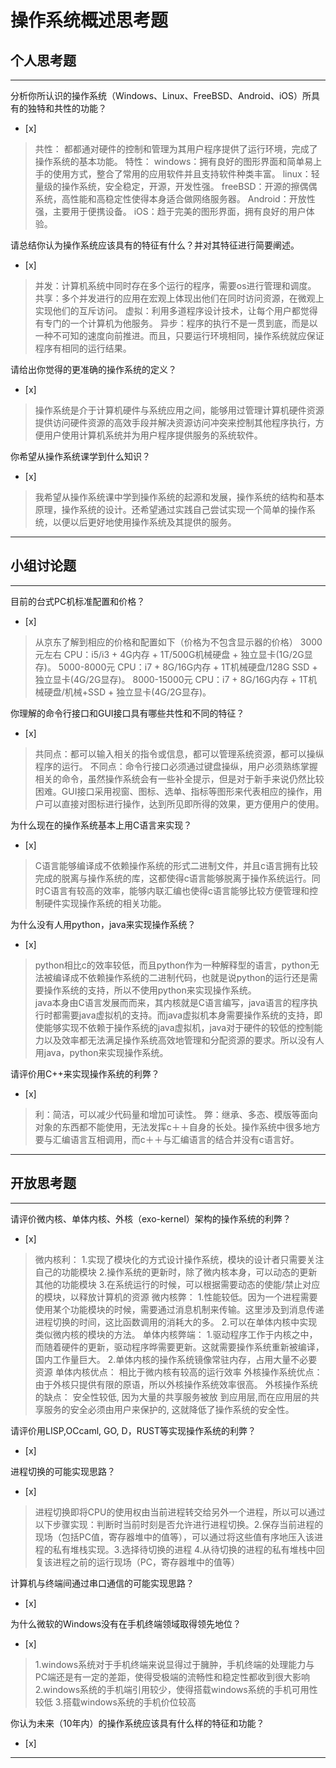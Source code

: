 # 操作系统概述思考题

## 个人思考题

---

分析你所认识的操作系统（Windows、Linux、FreeBSD、Android、iOS）所具有的独特和共性的功能？
- [x]  

> 共性：
	都都通对硬件的控制和管理为其用户程序提供了运行环境，完成了操作系统的基本功能。
  特性：
	windows：拥有良好的图形界面和简单易上手的使用方式，整合了常用的应用软件并且支持软件种类丰富。
	linux：轻量级的操作系统，安全稳定，开源，开发性强。
	freeBSD：开源的擦偶偶系统，高性能和高稳定性使得本身适合做网络服务器。
	Android：开放性强，主要用于便携设备。
	iOS：趋于完美的图形界面，拥有良好的用户体验。


请总结你认为操作系统应该具有的特征有什么？并对其特征进行简要阐述。
- [x]  

>   并发：计算机系统中同时存在多个运行的程序，需要os进行管理和调度。
	共享：多个并发进行的应用在宏观上体现出他们在同时访问资源，在微观上实现他们的互斥访问。
	虚拟：利用多道程序设计技术，让每个用户都觉得有专门的一个计算机为他服务。
	异步：程序的执行不是一贯到底，而是以一种不可知的速度向前推进。而且，只要运行环境相同，操作系统就应保证程序有相同的运行结果。

请给出你觉得的更准确的操作系统的定义？
- [x]  

> 操作系统是介于计算机硬件与系统应用之间，能够用过管理计算机硬件资源提供访问硬件资源的高效手段并解决资源访问冲突来控制其他程序执行，方便用户使用计算机系统并为用户程序提供服务的系统软件。

你希望从操作系统课学到什么知识？
- [x]  

>   我希望从操作系统课中学到操作系统的起源和发展，操作系统的结构和基本原理，操作系统的设计。还希望通过实践自己尝试实现一个简单的操作系统，以便以后更好地使用操作系统及其提供的服务。

---

## 小组讨论题

---

目前的台式PC机标准配置和价格？
- [x]  

> 从京东了解到相应的价格和配置如下（价格为不包含显示器的价格）
> 3000元左右	CPU：i5/i3 + 4G内存	+ 1T/500G机械硬盘 + 独立显卡(1G/2G显存)。
  5000-8000元	CPU：i7 + 8G/16G内存 + 1T机械硬盘/128G SSD + 独立显卡(4G/2G显存)。
  8000-15000元	CPU：i7 + 8G/16G内存 + 1T机械硬盘/机械+SSD + 独立显卡(4G/2G显存)。

你理解的命令行接口和GUI接口具有哪些共性和不同的特征？
- [x]  

> 共同点：都可以输入相关的指令或信息，都可以管理系统资源，都可以操纵程序的运行。
不同点：命令行接口必须通过键盘操纵，用户必须熟练掌握相关的命令，虽然操作系统会有一些补全提示，但是对于新手来说仍然比较困难。GUI接口采用视窗、图标、选单、指标等图形来代表相应的操作，用户可以直接对图标进行操作，达到所见即所得的效果，更方便用户的使用。

为什么现在的操作系统基本上用C语言来实现？
- [x]  

>C语言能够编译成不依赖操作系统的形式二进制文件，并且c语言拥有比较完成的脱离与操作系统的库，这都使得c语言能够脱离于操作系统运行。同时C语言有较高的效率，能够内联汇编也使得c语言能够比较方便管理和控制硬件实现操作系统的相关功能。

为什么没有人用python，java来实现操作系统？
- [x]  

>python相比c的效率较低，而且python作为一种解释型的语言，python无法被编译成不依赖操作系统的二进制代码，也就是说python的运行还是需要操作系统的支持，所以不使用python来实现操作系统。  
>java本身由C语言发展而而来，其内核就是C语言编写，java语言的程序执行时都需要java虚拟机的支持。而java虚拟机本身需要操作系统的支持，即使能够实现不依赖于操作系统的java虚拟机，java对于硬件的较低的控制能力以及效率都无法满足操作系统高效地管理和分配资源的要求。所以没有人用java，python来实现操作系统。

请评价用C++来实现操作系统的利弊？
- [x]  

>  利：简洁，可以减少代码量和增加可读性。 弊：继承、多态、模版等面向对象的东西都不能使用，无法发挥c＋＋自身的长处。操作系统中很多地方要与汇编语言互相调用，而c＋＋与汇编语言的结合并没有c语言好。

---

## 开放思考题

---

请评价微内核、单体内核、外核（exo-kernel）架构的操作系统的利弊？
- [x]  

>  微内核利：
	1.实现了模块化的方式设计操作系统，模块的设计者只需要关注自己的功能模块
	2.操作系统的更新时，除了微内核本身，可以动态的更新其他的功能模块
	3.在系统运行的时候，可以根据需要动态的使能/禁止对应的模块，以释放计算机的资源
   微内核弊：
	1.性能较低。因为一个进程需要使用某个功能模块的时候，需要通过消息机制来传输。这里涉及到消息传递进程切换的时间，这比函数调用的消耗大的多。
	2.可以在单体内核中实现类似微内核的模块的方法。
	单体内核弊端：
	1.驱动程序工作于内核之中，而随着硬件的更新，驱动程序晔需要更新。这就需要操作系统重新被编译，国内工作量巨大。
	2.单体内核的操作系统镜像常驻内存，占用大量不必要资源
	单体内核优点：
	相比于微内核有较高的运行效率
	外核操作系统优点：
	由于外核只提供有限的原语，所以外核操作系统效率很高。
	外核操作系统的缺点：
	安全性较低, 因为大量的共享服务被放 到应用层,而在应用层的共享服务的安全必须由用户来保护的, 这就降低了操作系统的安全性。

请评价用LISP,OCcaml, GO, D，RUST等实现操作系统的利弊？
- [x]  

>  

进程切换的可能实现思路？
- [x]  

>  进程切换即将CPU的使用权由当前进程转交给另外一个进程，所以可以通过以下步骤实现：判断时当前时刻是否允许进行进程切换。2.保存当前进程的现场（包括PC值，寄存器堆中的值等），可以通过将这些值有序地压入该进程的私有堆栈实现。3.选择待切换的进程 4.从待切换的进程的私有堆栈中回复该进程之前的运行现场（PC，寄存器堆中的值等）

计算机与终端间通过串口通信的可能实现思路？
- [x]  

>  

为什么微软的Windows没有在手机终端领域取得领先地位？
- [x]  

>  1.windows系统对于手机终端来说显得过于臃肿，手机终端的处理能力与PC端还是有一定的差距，使得受极端的流畅性和稳定性都收到很大影响
   2.windows系统的手机端引用较少，使得搭载windows系统的手机可用性较低
   3.搭载windows系统的手机价位较高

你认为未来（10年内）的操作系统应该具有什么样的特征和功能？
- [x]  

>  

---
